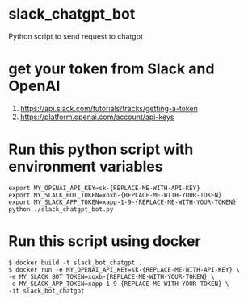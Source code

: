# slack_chatgpt_bot
Python script to send request to chatgpt

# get your token from Slack and OpenAI
1. https://api.slack.com/tutorials/tracks/getting-a-token
2. https://platform.openai.com/account/api-keys

# Run this python script with environment variables
```
export MY_OPENAI_API_KEY=sk-{REPLACE-ME-WITH-API-KEY}
export MY_SLACK_BOT_TOKEN=xoxb-{REPLACE-ME-WITH-YOUR-TOKEN}
export MY_SLACK_APP_TOKEN=xapp-1-9-{REPLACE-ME-WITH-YOUR-TOKEN}
python ./slack_chatgpt_bot.py
```

# Run this script using docker
```
$ docker build -t slack_bot_chatgpt .
$ docker run -e MY_OPENAI_API_KEY=sk-{REPLACE-ME-WITH-API-KEY} \
-e MY_SLACK_BOT_TOKEN=xoxb-{REPLACE-ME-WITH-YOUR-TOKEN} \
-e MY_SLACK_APP_TOKEN=xapp-1-9-{REPLACE-ME-WITH-YOUR-TOKEN} \
-it slack_bot_chatgpt
```